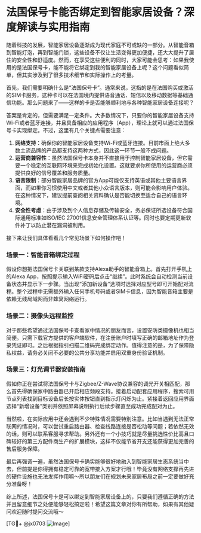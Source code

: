 # 法国保号卡能否绑定到智能家居设备？深度解读与实用指南

随着科技的发展，智能家居设备逐渐成为现代家庭不可或缺的一部分。从智能音箱到智能灯泡，再到智能门锁，这些设备不仅让生活变得更加便捷，还大大提升了居住的安全性和舒适度。然而，在享受这些便利的同时，大家可能会思考：如果我使用的是法国保号卡，能不能将它绑定到我的智能家居设备上呢？这个问题看似简单，但其实涉及到了很多技术细节和实际操作上的考量。

首先，我们需要明确什么是“法国保号卡”。通常来说，这指的是在法国购买或激活的SIM卡服务，这种卡可以在法国境内提供语音通话、短信以及移动数据等基础通信功能。那么问题来了——这样的卡是否能够顺利地与各种智能家居设备连接呢？

答案是肯定的，但需要满足一定条件。大多数情况下，只要你的智能家居设备支持Wi-Fi或者蓝牙连接，并且具备相应的应用程序（App），理论上就可以通过法国保号卡实现绑定。不过，这里有几个关键点需要注意：

1. **网络支持**：确保你的智能家居设备支持Wi-Fi或蓝牙连接。目前市面上绝大多数主流品牌的产品都支持这两种方式，因此这一环节一般不成问题。
2. **运营商兼容性**：虽然法国保号卡本身并不直接用于控制智能家居设备，但它需要一个稳定的互联网环境来完成初始化设置。这就要求你所使用的运营商必须提供良好的信号覆盖和服务质量。
3. **语言限制**：部分智能家居品牌的官方App可能仅支持英语或其他主要语言界面，而如果你习惯使用中文或者其他小众语言版本，则可能会影响用户体验。在这种情况下，建议提前查阅相关资料确认是否能切换至适合自己的语言环境。
4. **安全性考虑**：由于涉及到个人信息存储及传输安全，务必保证所选设备符合国际通用标准如ISO/IEC 27001信息安全管理体系认证等。同时也要定期更新软件补丁以防止潜在漏洞被利用。

接下来让我们具体看看几个常见场景下如何操作吧！

### 场景一：智能音箱绑定过程
假设你想把法国保号卡关联到某款支持Alexa助手的智能音箱上。首先打开手机上的Alexa App，按照提示输入WiFi密码后点击“继续”。此时系统会自动检测当前设备状态并显示下一步骤。当出现“添加新设备”选项时选择对应型号即可开始配对流程。整个过程中无需额外输入任何手机号码或者SIM卡信息，因为智能音箱主要是依赖无线局域网而非蜂窝网络运行。

### 场景二：摄像头远程监控
对于那些希望通过法国保号卡查看家中情况的朋友而言，设置安防类摄像机也相当简便。只需下载官方提供的客户端软件，在注册账户时填写正确的邮箱地址作为登录凭证即可。之后根据指引扫描二维码完成绑定动作。值得注意的是，为了保障隐私权益，请务必关闭不必要的公共分享功能并启用双重身份验证机制。

### 场景三：灯光调节器安装指南
假如你正在尝试将法国保号卡与Zigbee/Z-Wave协议兼容的调光开关相匹配，那么首先得确保家中路由器已开启相应频段支持。接着启动配套应用程序，搜索可用节点列表找到目标设备后长按实体按钮直到指示灯闪烁为止。紧接着返回应用界面选择“新增设备”类别并依照屏幕说明执行后续步骤直至成功完成配对为止。

当然啦，在实际应用中还会遇到不少特殊情况需要特别注意。比如当遇到无法正常联网的情况时，可以尝试重启路由器、检查线路连接是否松动等问题；若依然无效的话，则可以联系客服寻求帮助。另外还有一个小技巧就是尽量挑选性价比高且口碑较好的第三方配件商生产的扩展模块，这样不仅能节省开支还能获得更加完善的售后服务保障。

最后再强调一遍，虽然法国保号卡确实能够很好地融入到智能家居生态系统当中去，但前提是你得拥有稳定可靠的宽带接入方案才行哦！毕竟没有网络支撑再先进的硬件设施也无法发挥作用嘛～所以朋友们在规划未来家居布局之前一定要做好充分准备呀！

综上所述，法国保号卡是可以绑定到智能家居设备上的，只要我们遵循正确的方法并且留意细节之处便能够轻松搞定啦！希望这篇文章对你有所帮助，如果有其他疑问欢迎随时提问交流哦～

[TG💪+ @jx0703 ![Image](https://github.com/user-attachments/assets/dbca1d08-cadb-493c-b0ec-ad6f7a83f270)]
